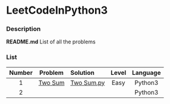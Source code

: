 # LeetCodeInPython3

### Description

**README.md**     List of all the problems


### List

| Number |  Problem  |   Solution    | Level  | Language  |
|:-------:|:-------------:|:--------------|:------:|:---------:|
|1|[Two Sum](https://leetcode.com/problems/two-sum/description/)|[Two Sum.py](https://github.com/lmx0412/LeetCodeInPython3/blob/master/Python/Two%20Sum.py)|Easy|Python3|
|2||[]()||Python3|
